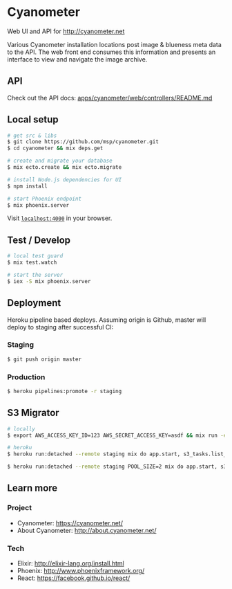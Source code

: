 # Cyanometer

Web UI and API for http://cyanometer.net

Various Cyanometer installation locations post image & blueness meta data to the API.
The web front end consumes this information and presents an interface to view and navigate the image archive.


## API

Check out the API docs: [apps/cyanometer/web/controllers/README.md](apps/cyanometer/web/controllers/README.md)


## Local setup

```bash
# get src & libs
$ git clone https://github.com/msp/cyanometer.git
$ cd cyanometer && mix deps.get

# create and migrate your database
$ mix ecto.create && mix ecto.migrate

# install Node.js dependencies for UI
$ npm install

# start Phoenix endpoint
$ mix phoenix.server
```
Visit [`localhost:4000`](http://localhost:4000) in your browser.

## Test / Develop

```bash
# local test guard
$ mix test.watch

# start the server
$ iex -S mix phoenix.server

```

## Deployment

Heroku pipeline based deploys.
Assuming origin is Github, master will deploy to staging after successful CI:

### Staging
```bash
$ git push origin master
```

### Production
```bash
$ heroku pipelines:promote -r staging
```

## S3 Migrator

```bash
# locally
$ export AWS_ACCESS_KEY_ID=123 AWS_SECRET_ACCESS_KEY=asdf && mix run -e Cyanometer.Scripts.migrate_s3

# heroku
$ heroku run:detached --remote staging mix do app.start, s3_tasks.list_bucket cyanometer

$ heroku run:detached --remote staging POOL_SIZE=2 mix do app.start, s3_tasks.migrate
```

## Learn more

### Project

  * Cyanometer: https://cyanometer.net/
  * About Cyanometer: http://about.cyanometer.net/

### Tech

  * Elixir: http://elixir-lang.org/install.html
  * Phoenix: http://www.phoenixframework.org/
  * React: https://facebook.github.io/react/
